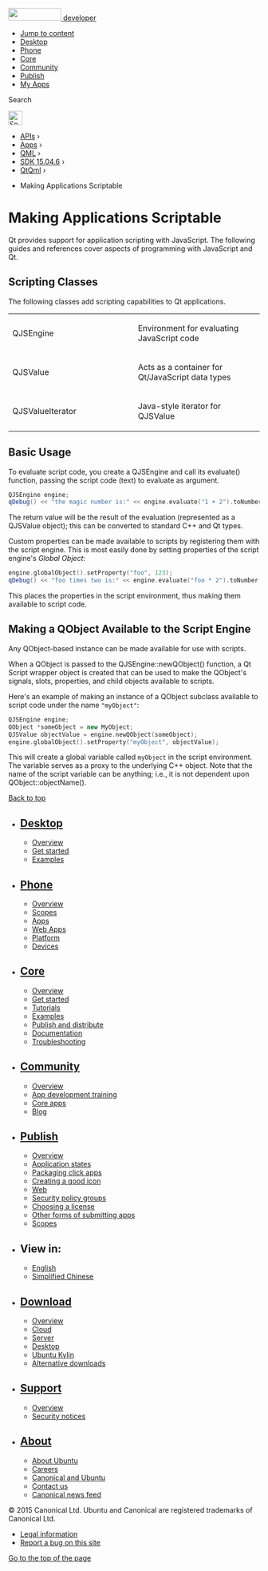 <a href="https://developer.ubuntu.com/" class="logo-ubuntu"><img src="https://developer.ubuntu.com/assets/sites/ubuntu/latest/u/img/logos/logo-ubuntu-orange.svg" width="106" height="25" /> <span>developer</span></a>

-   [Jump to content](index.html#main-content)
-   [Desktop](https://developer.ubuntu.com/en/desktop/)
-   [Phone](https://developer.ubuntu.com/en/phone/)
-   [Core](https://developer.ubuntu.com/core)
-   [Community](https://developer.ubuntu.com/en/community/)
-   [Publish](https://developer.ubuntu.com/en/publish/)
-   [My Apps](https://myapps.developer.ubuntu.com/)

Search

<img src="https://developer.ubuntu.com/assets/sites/ubuntu/latest/u/img/search-white.svg" alt="Search" height="28" />

-   [APIs](../../../../index.html) ›
-   [Apps](../../../index.html) ›
-   [QML](../../index.html) ›
-   <a href="../index.html" class="sub-nav-item">SDK 15.04.6</a> ›
-   <a href="../QtQml/index.html" class="sub-nav-item">QtQml</a> ›

<!-- -->

-   Making Applications Scriptable

Making Applications Scriptable
==============================

<span class="subtitle"></span>
<span id="details"></span>
Qt provides support for application scripting with JavaScript. The following guides and references cover aspects of programming with JavaScript and Qt.

<span id="scripting-classes"></span>
Scripting Classes
-----------------

The following classes add scripting capabilities to Qt applications.

<table>
<colgroup>
<col width="50%" />
<col width="50%" />
</colgroup>
<tbody>
<tr class="odd">
<td><p>QJSEngine</p></td>
<td><p>Environment for evaluating JavaScript code</p></td>
</tr>
<tr class="even">
<td><p>QJSValue</p></td>
<td><p>Acts as a container for Qt/JavaScript data types</p></td>
</tr>
<tr class="odd">
<td><p>QJSValueIterator</p></td>
<td><p>Java-style iterator for QJSValue</p></td>
</tr>
</tbody>
</table>

<span id="basic-usage"></span>
Basic Usage
-----------

To evaluate script code, you create a QJSEngine and call its evaluate() function, passing the script code (text) to evaluate as argument.

``` cpp
QJSEngine engine;
qDebug() << "the magic number is:" << engine.evaluate("1 + 2").toNumber();
```

The return value will be the result of the evaluation (represented as a QJSValue object); this can be converted to standard C++ and Qt types.

Custom properties can be made available to scripts by registering them with the script engine. This is most easily done by setting properties of the script engine's *Global Object*:

``` cpp
engine.globalObject().setProperty("foo", 123);
qDebug() << "foo times two is:" << engine.evaluate("foo * 2").toNumber();
```

This places the properties in the script environment, thus making them available to script code.

<span id="making-a-qobject-available-to-the-script-engine"></span>
Making a QObject Available to the Script Engine
-----------------------------------------------

Any QObject-based instance can be made available for use with scripts.

When a QObject is passed to the QJSEngine::newQObject() function, a Qt Script wrapper object is created that can be used to make the QObject's signals, slots, properties, and child objects available to scripts.

Here's an example of making an instance of a QObject subclass available to script code under the name `"myObject"`:

``` cpp
QJSEngine engine;
QObject *someObject = new MyObject;
QJSValue objectValue = engine.newQObject(someObject);
engine.globalObject().setProperty("myObject", objectValue);
```

This will create a global variable called `myObject` in the script environment. The variable serves as a proxy to the underlying C++ object. Note that the name of the script variable can be anything; i.e., it is not dependent upon QObject::objectName().

[Back to top](index.html#)

-   [Desktop](https://developer.ubuntu.com/en/desktop/)
    ---------------------------------------------------

    -   [Overview](https://developer.ubuntu.com/en/desktop/)
    -   [Get started](http://snapcraft.io/?utm_source=developer.ubuntu.com&utm_medium=devportal&utm_term=snaps%20snapcraft%20desktop&utm_content=menu&utm_campaign=duc_snappers)
    -   [Examples](https://github.com/ubuntu/snappy-playpen)

-   [Phone](https://developer.ubuntu.com/en/phone/)
    -----------------------------------------------

    -   [Overview](https://developer.ubuntu.com/en/phone/)
    -   [Scopes](https://developer.ubuntu.com/en/phone/scopes/)
    -   [Apps](https://developer.ubuntu.com/en/phone/apps/)
    -   [Web Apps](https://developer.ubuntu.com/en/phone/web/)
    -   [Platform](https://developer.ubuntu.com/en/phone/platform/)
    -   [Devices](https://developer.ubuntu.com/en/phone/devices/)

-   [Core](https://developer.ubuntu.com/core)
    -----------------------------------------

    -   [Overview](https://developer.ubuntu.com/core)
    -   [Get started](https://developer.ubuntu.com/core/get-started)
    -   [Tutorials](https://developer.ubuntu.com/core/tutorials)
    -   [Examples](https://developer.ubuntu.com/core/examples)
    -   [Publish and distribute](https://developer.ubuntu.com/core/publish-and-distribute)
    -   [Documentation](https://developer.ubuntu.com/core/documentation)
    -   [Troubleshooting](https://developer.ubuntu.com/core/troubleshooting)

-   [Community](https://developer.ubuntu.com/en/community/)
    -------------------------------------------------------

    -   [Overview](https://developer.ubuntu.com/en/community/)
    -   [App development training](https://developer.ubuntu.com/en/community/training/)
    -   [Core apps](https://developer.ubuntu.com/en/community/core-apps/)
    -   [Blog](https://developer.ubuntu.com/en/community/blog/)

-   [Publish](https://developer.ubuntu.com/en/publish/)
    ---------------------------------------------------

    -   [Overview](https://developer.ubuntu.com/en/publish/)
    -   [Application states](https://developer.ubuntu.com/en/publish/application-states/)
    -   [Packaging click apps](https://developer.ubuntu.com/en/publish/packaging-click-apps/)
    -   [Creating a good icon](https://developer.ubuntu.com/en/publish/creating-a-good-icon/)
    -   [Web](https://developer.ubuntu.com/en/publish/web/)
    -   [Security policy groups](https://developer.ubuntu.com/en/publish/security-policy-groups/)
    -   [Choosing a license](https://developer.ubuntu.com/en/publish/choosing-a-license/)
    -   [Other forms of submitting apps](https://developer.ubuntu.com/en/publish/other-forms-of-submitting-apps/)
    -   [Scopes](https://developer.ubuntu.com/en/publish/scopes/)

-   View in:
    --------

    -   [English](index.html "Change to language: English")
    -   [Simplified Chinese](index.html "Change to language: Simplified Chinese")

-   [Download](http://ubuntu.com/download/)
    ---------------------------------------

    -   [Overview](http://ubuntu.com/download)
    -   [Cloud](http://ubuntu.com/download/cloud)
    -   [Server](http://ubuntu.com/download/server)
    -   [Desktop](http://ubuntu.com/download/desktop)
    -   [Ubuntu Kylin](http://ubuntu.com/download/ubuntu-kylin)
    -   [Alternative downloads](http://ubuntu.com/download/alternative-downloads)

-   [Support](http://ubuntu.com/support/)
    -------------------------------------

    -   [Overview](http://ubuntu.com/support)
    -   [Security notices](http://www.ubuntu.com/usn/)

-   [About](http://ubuntu.com/about/)
    ---------------------------------

    -   [About Ubuntu](http://ubuntu.com/about/about-ubuntu)
    -   [Careers](http://www.canonical.com/careers)
    -   [Canonical and Ubuntu](http://ubuntu.com/about/canonical-and-ubuntu)
    -   [Contact us](http://ubuntu.com/about/contact-us)
    -   [Canonical news feed](http://insights.ubuntu.com/feed/)

© 2015 Canonical Ltd. Ubuntu and Canonical are registered trademarks of Canonical Ltd.

-   [Legal information](http://www.ubuntu.com/legal)
-   [Report a bug on this site](https://bugs.launchpad.net/developer-ubuntu-com/)

<span class="accessibility-aid">[Go to the top of the page](index.html#)</span>
